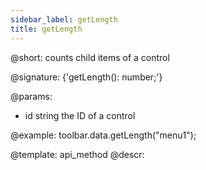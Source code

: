 ```yaml
---
sidebar_label: getLength
title: getLength
---          
```


@short: counts child items of a control

@signature: {'getLength(): number;'}

@params:
- id 		string		 the ID of a control

@example:
toolbar.data.getLength("menu1");

@template: api_method
@descr: